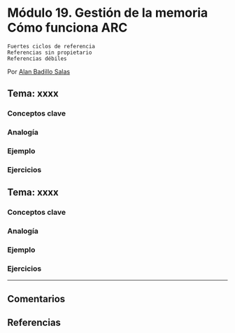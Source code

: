 # Módulo 19. Gestión de la memoria Cómo funciona ARC
      
    Fuertes ciclos de referencia
    Referencias sin propietario
    Referencias débiles

Por [Alan Badillo Salas](https://www.nomadacode.com)

## Tema: xxxx

### Conceptos clave

### Analogía

### Ejemplo

### Ejercicios

## Tema: xxxx

### Conceptos clave

### Analogía

### Ejemplo

### Ejercicios

---

## Comentarios

## Referencias
